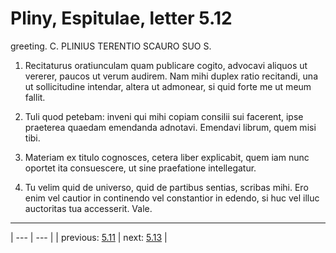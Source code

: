 # Pliny, Espitulae, letter 5.12

greeting. C. PLINIUS TERENTIO SCAURO SUO S.



1. Recitaturus oratiunculam quam publicare cogito, advocavi aliquos ut vererer, paucos ut verum audirem. Nam mihi duplex ratio recitandi, una ut sollicitudine intendar, altera ut admonear, si quid forte me ut meum fallit.



2. Tuli quod petebam: inveni qui mihi copiam consilii sui facerent, ipse praeterea quaedam emendanda adnotavi. Emendavi librum, quem misi tibi.



3. Materiam ex titulo cognosces, cetera liber explicabit, quem iam nunc oportet ita consuescere, ut sine praefatione intellegatur.



4. Tu velim quid de universo, quid de partibus sentias, scribas mihi. Ero enim vel cautior in continendo vel constantior in edendo, si huc vel illuc auctoritas tua accesserit. Vale.



---

| --- | --- |
| previous: [5.11](../5.11/) | next: [5.13](../5.13/) |